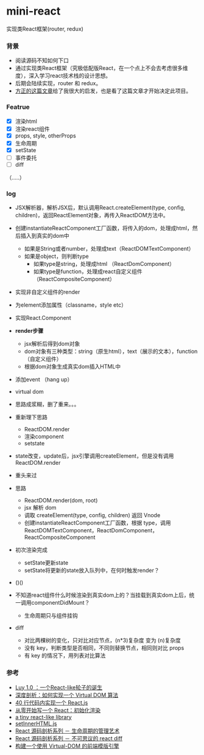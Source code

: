 # mini-react
实现类React框架(router, redux)

### 背景

* 阅读源码不知如何下口
* 通过实现类React框架（究极低配版React，在一个点上不会去考虑很多维度），深入学习react技术栈的设计思想。
* 后期会陆续实现，router 和 redux。
* [方正的这篇文章](https://zhuanlan.zhihu.com/p/30073543)给了我很大的启发，也是看了这篇文章才开始决定此项目。

### Featrue

- [x] 渲染html
- [x] 渲染react组件    
- [x] props, style, otherProps    
- [x] 生命周期
- [x] setState
- [ ] 事件委托
- [ ] diff

（.....）

### log

* JSX解析器，解析JSX后，默认调用React.createElement(type, config, children)，返回ReactElement对象，再传入ReactDOM方法中。

* 创建instantiateReactComponent工厂函数，将传入的dom，处理成html，然后插入到真实的dom中
    * 如果是String或者number，处理成text（ReactDOMTextComponent）
    * 如果是object，则判断type 
        * 如果type是string，处理成html （ReactDomComponent）
        * 如果type是function，处理成react自定义组件 （ReactCompositeComponent）
* 实现非自定义组件的render
* 为element添加属性（classname，style etc）
* 实现React.Component
* **render步骤**
    * jsx解析后得到dom对象
    * dom对象有三种类型：string（原生html），text（展示的文本），function（自定义组件）
    * 根据dom对象生成真实dom插入HTML中
* 添加event （hang up）
* virtual dom 
* 思路成浆糊，删了重来。。。
* 重新理下思路
    * ReactDOM.render
    * 渲染component
    * setstate
* state改变，update后，jsx引擎调用createElement，但是没有调用ReactDOM.render

* 重头来过
* 思路
  * ReactDOM.render(dom, root)
  * jsx 解析 dom
  * 调取 createElement(type, config, children) 返回 Vnode
  * 创建instantiateReactComponent工厂函数，根据 type，调用 ReactDOMTextComponent，ReactDomComponent，ReactCompositeComponent 
* 初次渲染完成
    * setState更新state
    * setState将更新的state放入队列中，在何时触发render？
* ()()    
* 不知道react组件什么时候渲染到真实dom上的？当挂载到真实dom上后，统一调用componentDidMount？
    * 生命周期只与组件挂钩
* diff
    * 对比两棵树的变化，只对比对应节点，(n*3)复杂度 变为 (n)复杂度
    * 没有 key，判断类型是否相同，不同则替换节点，相同则对比 props
    * 有 key 的情况下，用列表对比算法

### 参考

* [Luy 1.0 ：一个React-like轮子的诞生](https://zhuanlan.zhihu.com/p/30073543)
* [深度剖析：如何实现一个 Virtual DOM 算法](https://github.com/livoras/blog/issues/13)
* [40 行代码内实现一个 React.js](https://zhuanlan.zhihu.com/p/25398176)
* [从零开始写一个 React：初始化渲染](https://zhuanlan.zhihu.com/p/27312281)
* [a tiny react-like library](https://github.com/ahonn/tiny-react)
* [setInnerHTML.js](https://github.com/facebook/react/blob/b1768b5a48d1f82e4ef4150e0036c5f846d3758a/src/renderers/dom/shared/setInnerHTML.js)
* [React 源码剖析系列 － 生命周期的管理艺术](https://zhuanlan.zhihu.com/purerender/20312691)
* [React 源码剖析系列 － 不可思议的 react diff](https://zhuanlan.zhihu.com/p/20346379)
* [构建一个使用 Virtual-DOM 的前端模版引擎](https://github.com/livoras/blog/issues/14)
